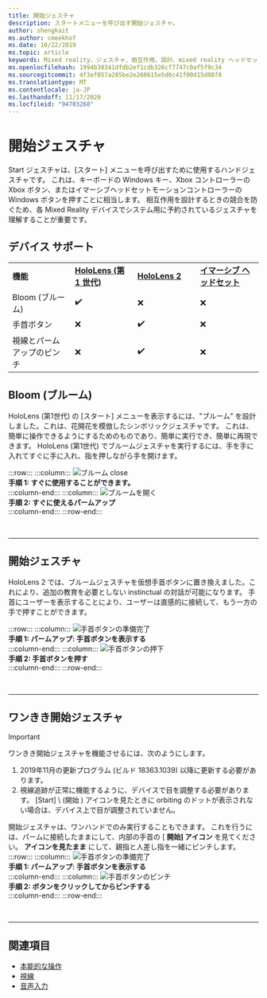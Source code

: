 ```yaml
---
title: 開始ジェスチャ
description: スタートメニューを呼び出す開始ジェスチャ。
author: shengkait
ms.author: cmeekhof
ms.date: 10/22/2019
ms.topic: article
keywords: Mixed reality、ジェスチャ、相互作用、設計、mixed reality ヘッドセット、windows mixed reality ヘッドセット、virtual reality ヘッドセット、HoloLens、MRTK、Mixed Reality Toolkit、ブルーム
ms.openlocfilehash: 1994b38341dfdb2ef1cdb326cf7747c0af5f9c34
ms.sourcegitcommit: 4f3ef057a285be2e260615e5d6c41f00d15d08f8
ms.translationtype: MT
ms.contentlocale: ja-JP
ms.lasthandoff: 11/17/2020
ms.locfileid: "94703268"
---
```

# <a name="start-gesture"></a>開始ジェスチャ

Start ジェスチャは、[スタート] メニューを呼び出すために使用するハンドジェスチャです。 これは、キーボードの Windows キー、Xbox コントローラーの Xbox ボタン、またはイマーシブヘッドセットモーションコントローラーの Windows ボタンを押すことに相当します。 相互作用を設計するときの競合を防ぐため、各 Mixed Reality デバイスでシステム用に予約されているジェスチャを理解することが重要です。

## <a name="device-support"></a>デバイス サポート

<table>
    <colgroup>
    <col width="25%" />
    <col width="25%" />
    <col width="25%" />
    <col width="25%" />
    </colgroup>
    <tr>
        <td><strong>機能</strong></td>
        <td><a href="../hololens-hardware-details.md"><strong>HoloLens (第 1 世代)</strong></a></td>
        <td><a href="https://docs.microsoft.com/hololens/hololens2-hardware"><strong>HoloLens 2</strong></td>
        <td><a href="../discover/immersive-headset-hardware-details.md"><strong>イマーシブ ヘッドセット</strong></a></td>
    </tr>
     <tr>
        <td>Bloom (ブルーム)</td>
        <td>✔️</td>
        <td>❌</td>
        <td>❌</td>
    </tr>
     <tr>
        <td>手首ボタン</td>
        <td>❌</td>
        <td>✔️</td>
        <td>❌</td>
    </tr>
    <tr>
        <td>視線とパームアップのピンチ</td>
        <td>❌</td>
        <td>✔️</td>
        <td>❌</td>
    </tr>
</table>

## <a name="bloom"></a>Bloom (ブルーム)
HoloLens (第1世代) の [スタート] メニューを表示するには、"ブルーム" を設計しました。これは、花開花を模倣したシンボリックジェスチャです。 これは、簡単に操作できるようにするためのものであり、簡単に実行でき、簡単に再現できます。 HoloLens (第1世代) でブルームジェスチャを実行するには、手を手に入れてすぐに手に入れ、指を押しながら手を開けます。

:::row:::
    :::column:::
        ![ブルーム close](images/bloom-close.png)<br>
        **手順 1: すぐに使用することができます。**<br>
    :::column-end:::
    :::column:::
        ![ブルームを開く](images/bloom-open.png)<br>
        **手順 2: すぐに使えるパームアップ**<br>
    :::column-end:::
:::row-end:::

<br>

---

## <a name="start-gesture"></a>開始ジェスチャ
HoloLens 2 では、ブルームジェスチャを仮想手首ボタンに置き換えました。これにより、追加の教育を必要としない instinctual の対話が可能になります。 手首にユーザーを表示することにより、ユーザーは直感的に接続して、もう一方の手で押すことができます。

:::row:::
    :::column:::
        ![手首ボタンの準備完了](images/wrist-button-ready.png)<br>
        **手順 1: パームアップ: 手首ボタンを表示する**<br>
    :::column-end:::
    :::column:::
        ![手首ボタンの押下](images/wrist-button-press.png)<br>
        **手順 2: 手首ボタンを押す**<br>
    :::column-end:::
:::row-end:::

<br>

---


## <a name="one-handed-start-gesture"></a>ワンきき開始ジェスチャ

> [!IMPORTANT]
> ワンきき開始ジェスチャを機能させるには、次のようにします。
>
> 1. 2019年11月の更新プログラム (ビルド 18363.1039) 以降に更新する必要があります。
> 1. 視線追跡が正常に機能するように、デバイスで目を調整する必要があります。 [Start] \ (開始 \) アイコンを見たときに orbiting のドットが表示されない場合は、デバイス上で目が調整されていません。

開始ジェスチャは、ワンハンドでのみ実行することもできます。 これを行うには、パームに接続したままにして、内部の手首の [ **開始] アイコン** を見てください。 **アイコンを見たまま** にして、親指と人差し指を一緒にピンチします。<br>
:::row:::
    :::column:::
        ![手首ボタンの準備完了](images/wrist-button-ready.png)<br>
        **手順 1: パームアップ: 手首ボタンを表示する**<br>
    :::column-end:::
    :::column:::
        ![手首ボタンのピンチ](images/wrist-button-pinch.png)<br>
        **手順 2: ボタンをクリックしてからピンチする**<br>
    :::column-end:::
:::row-end:::

<br>

---

## <a name="see-also"></a>関連項目

* [本能的な操作](interaction-fundamentals.md)
* [視線](eye-tracking.md)
* [音声入力](voice-input.md)
